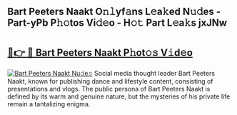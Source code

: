 ## Bart Peeters Naakt O𝚗𝚕yf𝚊ns L𝚎a𝚔ed N𝚞𝚍es - Part-yPb P𝚑𝚘tos Vi𝚍𝚎o - H𝚘𝚝 Part L𝚎a𝚔s jxJNw

# <h2><a href="http://kf989l.oniu.top/?m=Bart+Peeters+Naakt">🔗👉 🔴 Bart Peeters Naakt P𝚑ot𝚘𝚜 V𝚒d𝚎o</a></h2>

[![Bart Peeters Naakt Nu𝚍e𝚜](https://i.imgur.com/0qMVB7G.gif)](http://kf989l.oniu.top/?m=Bart+Peeters+Naakt)
Social media thought leader Bart Peeters Naakt, known for publishing dance and lifestyle content, consisting of presentations and vlogs. The public persona of Bart Peeters Naakt is defined by its warm and genuine nature, but the mysteries of his private life remain a tantalizing enigma.  
